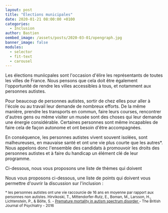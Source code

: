 ```yaml
---
layout: post
title: "Élections municipales"
date: 2020-01-21 08:00:00 +0100
categories:
  - Inclusion
author: Bastien
oembed_image: /assets/posts/2020-03-01/opengraph.jpg
banner_image: false
modules:
  - selector
  - fit-text
  - carousel
---
```


Les élections muniicpales sont l'occasion d'élire les représentants de toutes les villes de France.
Nous pensons que cela doit être également l'opportunité de rendre les villes accessibles à tous, et notamment aux personnes autistes.

Pour beaucoup de personnes autistes, sortir de chez elles pour aller à l'école ou au travail leur demande de nombreux efforts.
De la même manière, prendre les transports en commun, faire leurs courses, rencontrer d'autres gens ou même visiter un musée sont des choses qui leur demande une énergie considérable.
Certaines personnes sont même incapables de faire cela de façon autonome et ont besoin d'être accompagnées.

En conséquence, les personnes autistes vivent souvent isolées, sont malheureuses, en mauvaise santé et ont une vie plus courte que les autres*.
Nous appelons donc l'ensemble des candidats à promouvoir les droits des personnes autistes et à faire du handicap un élément clé de leur programme.

Ci-dessous, nous vous proposons une liste de thèmes qui doivent 

Nous vous proposons ci-dessous, une liste de points qui doivent vous permettre d'ouvrir la discussion sur l'inclusion :



<div class="center">
<amp-carousel width="800" height="600" layout="intrinsic" type="slides" class="white" id="carousel" on="slideChange: carousel-selector.toggle(index=event.index, value=true), carousel-preview.goToSlide(index=event.index)">
 <div class="slide">
  <a href="#" target="_blank">
   <amp-img src="{{ site.resources_repository }}/elections/services_et_infrastructures.png" layout="intrinsic" width="800" height="600" alt="services et infrastructures"></amp-img>
  </a>
 </div>
 <div class="slide">
  <a href="#" target="_blank">
   <amp-img src="{{ site.resources_repository }}/elections/security_and_inclusion.png" layout="intrinsic" width="800" height="600" alt="sécurité"></amp-img>
  </a>
 </div>
 <div class="slide">
  <a href="#" target="_blank">
   <amp-img src="{{ site.resources_repository }}/elections/loisirs_et_activites_culturelles.png" layout="intrinsic" width="800" height="600" alt="loisirs et activités culturelles"></amp-img>
  </a>
 </div>
</amp-carousel>


<amp-selector id="carousel-selector" on="select:carousel.goToSlide(index=event.targetOption)" layout="container">
 <amp-carousel id="carousel-preview" class="carousel-preview" height="128" layout="fixed-height" type="carousel">
  <amp-img option="0" selected src="{{ site.resources_repository }}/elections/services_et_infrastructures.png" width="170" height="128" alt="p1"></amp-img>
  <amp-img option="0" selected src="{{ site.resources_repository }}/elections/security_and_inclusion.png" width="170" height="128" alt="p2"></amp-img>
  <amp-img option="0" selected src="{{ site.resources_repository }}/elections/loisirs_et_activites_culturelles.png" width="170" height="128" alt="p3"></amp-img>
 </amp-carousel>
</amp-selector>
</div>


<small>
* les personnes autistes ont une vie raccourcie de 16 ans en moyenne par rapport aux personnes non autistes.
Hirvikoski, T., Mittendorfer-Rutz, E., Boman, M., Larsson, H., Lichtenstein, P., & Bölte, S. - <a href="https://www.cambridge.org/core/journals/the-british-journal-of-psychiatry/article/premature-mortality-in-autism-spectrum-disorder/4C9260DB64DFC29AF945D32D1C15E8F2">
Premature mortality in autism spectrum disorder
</a> - The British Journal of Psychiatry - 2016
</small>


